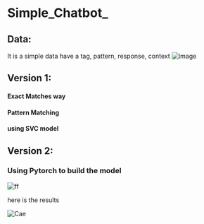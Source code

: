 # Simple_Chatbot_

## Data:
It is a simple data have a tag, pattern, response, context
![image](https://user-images.githubusercontent.com/68142873/194980001-b9a95e9d-1ea3-41a4-8882-24ff8ac3099b.png)


## Version 1:
#### Exact Matches way 
#### Pattern Matching
#### using SVC model


## Version 2:
### Using Pytorch to build the model 
![ff](https://user-images.githubusercontent.com/68142873/194979531-0c4101f2-0129-4aec-96be-8ac29d47ed7d.PNG)


here is the results

![Cae](https://user-images.githubusercontent.com/68142873/194979734-c9a1c70a-003f-4241-af8d-977a23247201.PNG)
